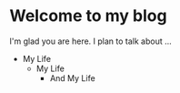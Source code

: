 # Welcome to my blog

I'm glad you are here. I plan to talk about ...

* My Life
  * My Life
    * And My Life
